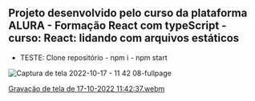 ## Projeto desenvolvido pelo curso da plataforma ALURA - Formação React com typeScript - curso: React: lidando com arquivos estáticos

* TESTE: Clone repositório - npm i - npm start

![Captura de tela 2022-10-17 - 11 42 08-fullpage](https://user-images.githubusercontent.com/69319634/196207322-fe72ea3c-3b1f-4fb2-8b47-978f2fd93bf0.png)

[Gravação de tela de 17-10-2022 11:42:37.webm](https://user-images.githubusercontent.com/69319634/196207583-ed7ce470-52bc-4d47-9b5d-cc41ce9551ec.webm)
